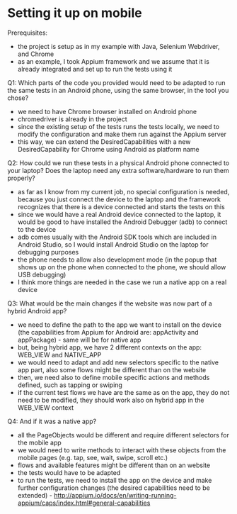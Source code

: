 # Setting it up on mobile

Prerequisites:
* the project is setup as in my example with Java, Selenium Webdriver, and Chrome
* as an example, I took Appium framework and we assume that it is already integrated and set up to run the tests using it 

Q1: Which parts of the code you provided would need to be adapted to run the same tests in an Android phone, using the same browser, in the tool you chose?

* we need to have Chrome browser installed on Android phone 
* chromedriver is already in the project
* since the existing setup of the tests runs the tests locally, we need to modify the configuration and make them run against the Appium server 
* this way, we can extend the DesiredCapabilities with a new DesiredCapability for Chrome using Android as platform name 

Q2: How could we run these tests in a physical Android phone connected to your laptop? Does the laptop need any extra software/hardware to run them properly?

* as far as I know from my current job, no special configuration is needed, because you just connect the device to the laptop and the framework recognizes that there is a device connected and starts the tests on this
* since we would have a real Android device connected to the laptop, it would be good to have installed the Android Debugger (adb) to connect to the device 
* adb comes usually with the Android SDK tools which are included in Android Studio, so I would install Android Studio on the laptop for debugging purposes 
* the phone needs to allow also development mode (in the popup that shows up on the phone when connected to the phone, we should allow USB debugging) 
* I think more things are needed in the case we run a native app on a real device 

Q3: What would be the main changes if the website was now part of a hybrid Android app?

* we need to define the path to the app we want to install on the device (the capabilities from Appium for Android are: appActivity and appPackage) - same will be for native app 
* but, being hybrid app, we have 2 different contexts on the app: WEB_VIEW and NATIVE_APP 
* we would need to adapt and add new selectors specific to the native app part, also some flows might be different than on the website 
* then, we need also to define mobile specific actions and methods defined, such as tapping or swiping 
* if the current test flows we have are the same as on the app, they do not need to be modified, they should work also on hybrid app in the WEB_VIEW context 

Q4: And if it was a native app?

* all the PageObjects would be different and require different selectors for the mobile app 
* we would need to write methods to interact with these objects from the mobile pages (e.g. tap, see, wait, swipe, scroll etc.)
* flows and available features might be different than on an website 
* the tests would have to be adapted 
* to run the tests, we need to install the app on the device and make further configuration changes (the desired capabilities need to be extended) - http://appium.io/docs/en/writing-running-appium/caps/index.html#general-capabilities 




